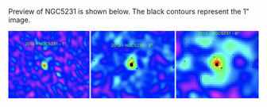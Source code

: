 Preview of NGC5231 is shown below. The black contours represent the 1" image. 

![NGC5231](NGC5231.png "NGC5231")



